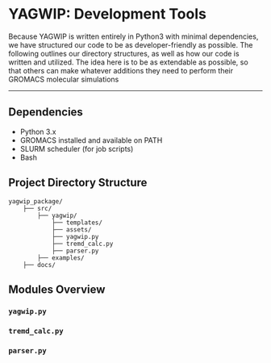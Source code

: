 # YAGWIP: Development Tools

Because YAGWIP is written entirely in Python3 with minimal dependencies, we have structured our code to be as developer-friendly as possible. The following outlines our directory structures, as well as how our code is written and utilized. The idea here is to be as extendable as possible, so that others can make whatever additions they need to perform their GROMACS molecular simulations

---
## Dependencies
- Python 3.x
- GROMACS installed and available on PATH
- SLURM scheduler (for job scripts)
- Bash

## Project Directory Structure
```
yagwip_package/
    ├── src/
        ├── yagwip/
            ├── templates/
            ├── assets/
            ├── yagwip.py
            ├── tremd_calc.py
            ├── parser.py
        ├── examples/
    ├── docs/

```

## Modules Overview

### `yagwip.py`

### `tremd_calc.py`

### `parser.py`




